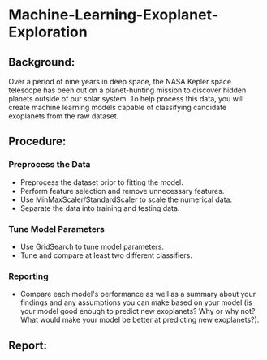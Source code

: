 # Machine-Learning-Exoplanet-Exploration

## Background:

Over a period of nine years in deep space, the NASA Kepler space telescope has been out on a planet-hunting mission to discover hidden planets outside of our solar system.
To help process this data, you will create machine learning models capable of classifying candidate exoplanets from the raw dataset.

## Procedure:

### Preprocess the Data
* Preprocess the dataset prior to fitting the model.
* Perform feature selection and remove unnecessary features.
* Use MinMaxScaler/StandardScaler to scale the numerical data.
* Separate the data into training and testing data.

### Tune Model Parameters
* Use GridSearch to tune model parameters.
* Tune and compare at least two different classifiers.

### Reporting
* Compare each model's performance as well as a summary about your findings and any assumptions you can make based on your model (is your model good enough to predict new exoplanets? Why or why not? What would make your model be better at predicting new exoplanets?).

## Report:

